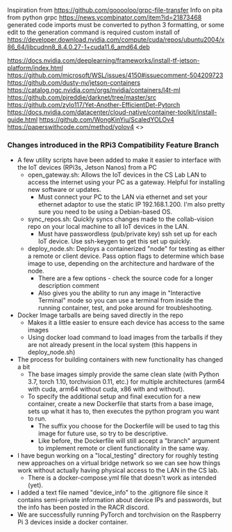 Inspiration from <https://github.com/gooooloo/grpc-file-transfer>
Info on pita from python grpc <https://news.ycombinator.com/item?id=21873468>
generated code imports must be converted to python 3 formatting, or some edit to the generation command is required
custom install of <https://developer.download.nvidia.com/compute/cuda/repos/ubuntu2004/x86_64/libcudnn8_8.4.0.27-1+cuda11.6_amd64.deb>

<https://docs.nvidia.com/deeplearning/frameworks/install-tf-jetson-platform/index.html>
<https://github.com/microsoft/WSL/issues/4150#issuecomment-504209723>
<https://github.com/dusty-nv/jetson-containers>
<https://catalog.ngc.nvidia.com/orgs/nvidia/containers/l4t-ml>
<https://github.com/pjreddie/darknet/tree/master/src>
<https://github.com/zylo117/Yet-Another-EfficientDet-Pytorch>
<https://docs.nvidia.com/datacenter/cloud-native/container-toolkit/install-guide.html>
<https://github.com/WongKinYiu/ScaledYOLOv4>
<https://paperswithcode.com/method/yolov4>
<>


### Changes introduced in the RPi3 Compatibility Feature Branch
* A few utility scripts have been added to make it easier to interface with the IoT devices (RPi3s, Jetson Nanos) from a PC
  * open_gateway.sh: Allows the IoT devices in the CS Lab LAN to access the internet using your PC as a gateway. Helpful for installing new software or updates.
    * Must connect your PC to the LAN via ethernet and set your ethernet adaptor to use the static IP 192.168.1.200. I'm also pretty sure you need to be using a Debian-based OS.
  * sync_repos.sh: Quickly syncs changes made to the collab-vision repo on your local machine to all IoT devices in the LAN.
    * Must have passwordless (pub/private key) ssh set up for each IoT device. Use ssh-keygen to get this set up quickly.
  * deploy_node.sh: Deploys a containerized "node" for testing as either a remote or client device. Pass option flags to determine which base image to use, depending on the architecture and hardware of the node.
    * There are a few options - check the source code for a longer description comment
    * Also gives you the ability to run any image in "Interactive Terminal" mode so you can use a terminal from inside the running container, test, and poke around for troubleshooting.
* Docker Image tarballs are being saved directly in the repo
  * Makes it a little easier to ensure each device has access to the same images
  * Using docker load command to load images from the tarballs if they are not already present in the local system (this happens in deploy_node.sh)
* The process for building containers with new functionality has changed a bit
  * The base images simply provide the same clean slate (with Python 3.7, torch 1.10, torchvision 0.11, etc.) for multiple architectures (arm64 with cuda, arm64 without cuda, x86 with and without).
  * To specify the additional setup and final execution for a new container, create a new Dockerfile that starts from a base image, sets up what it has to, then executes the python program you want to run.
    * The suffix you choose for the Dockerfile will be used to tag this image for future use, so try to be descriptive.
    * Like before, the Dockerfile will still accept a "branch" argument to implement remote or client functionality in the same way.
* I have begun working on a "local_testing" directory for roughly testing new approaches on a virtual bridge network so we can see how things work without actually having physical access to the LAN in the CS lab.
  * There is a docker-compose.yml file that doesn't work as intended (yet).
* I added a text file named "device_info" to the .gitignore file since it contains semi-private information about device IPs and passwords, but the info has been posted in the RACR discord.
* We are successfully running PyTorch and torchvision on the Raspberry Pi 3 devices inside a docker container.

